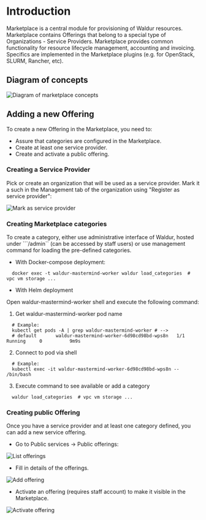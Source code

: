 # Introduction

Marketplace is a central module for provisioning of Waldur resources. Marketplace contains Offerings that
belong to a special type of Organizations - Service Providers. Marketplace provides common functionality
for resource lifecycle management, accounting and invoicing. Specifics are implemented in the Marketplace plugins
(e.g. for OpenStack, SLURM, Rancher, etc).

## Diagram of concepts

![Diagram of marketplace concepts](img/marketplace-structure.png)

## Adding a new Offering

To create a new Offering in the Marketplace, you need to:

- Assure that categories are configured in the Marketplace.
- Create at least one service provider.
- Create and activate a public offering.

### Creating a Service Provider

Pick or create an organization that will be used as a service provider. Mark it a such in the Management tab of the
organization using "Register as service provider":

![Mark as service provider](img/org-mgmt-service-provider.png)

### Creating Marketplace categories

To create a category, either use administrative interface of Waldur, hosted under ```/admin`` (can be accessed by staff users)
or use management command for loading the pre-defined categories.

- With Docker-compose deployment:

```
  docker exec -t waldur-mastermind-worker waldur load_categories  # vpc vm storage ...
```

- With Helm deployment

Open waldur-mastermind-worker shell and execute the following command:

1. Get waldur-mastermind-worker pod name
```
  # Example:
  kubectl get pods -A | grep waldur-mastermind-worker # -->
  # default       waldur-mastermind-worker-6d98cd98bd-wps8n   1/1     Running     0          9m9s
```
2. Connect to pod via shell
```
  # Example:
  kubectl exec -it waldur-mastermind-worker-6d98cd98bd-wps8n -- /bin/bash
```
3. Execute command to see available or add a category
```
  waldur load_categories  # vpc vm storage ...
```

### Creating public Offering

Once you have a service provider and at least one category defined, you can add a new service offering.

- Go to Public services -> Public offerings:

![List offerings](img/list-offerings.png)

- Fill in details of the offerings.

![Add offering](img/add-offering.png)

- Activate an offering (requires staff account) to make it visible in the Marketplace.

![Activate offering](img/activate-offering.png)
